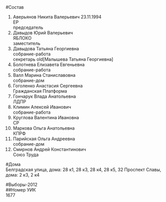 #Состав  
1. Аверьянов Никита Валерьевич 23.11.1994  
    ЕР  
    председатель  
2. Давыдов Юрий Валерьевич  
    ЯБЛОКО  
    заместитель  
3. Давыдова Татьяна Георгиевна  
    собрание-работа  
    секретарь old[Малышева Татьяна Георгиевна]  
4. Болотнева Елизавета Евгеньевна  
    собрание-работа  
5. Валл Марина Станиславовна  
    собрание-дом  
6. Гоголенко Анастасия Сергеевна  
    Гражданская Платформа  
7. Гончарук Влада Анатольевна  
    ЛДПР  
8. Климин Алексей Иванович  
    собрание-работа  
9. Круглова Валентина Ивановна  
    СР  
10. Маркова Ольга Анатольевна  
    КПРФ  
11. Парийская Ольга Андреевна  
    собрание-дом  
12. Смирнов Андрей Константинович  
    Союз Труда  
  
#Дома  
Белградская улица, дома: 28 к1, 28 к3, 28 к4, 28 к5, 32 Проспект Славы, дома: 2 к3, 2 к4  
  
#Выборы-2012  
##Номер УИК  
1677  
